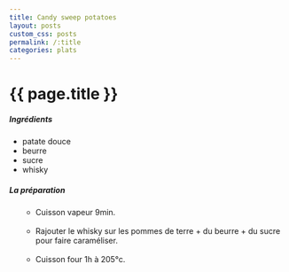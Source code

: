 ```yaml
---
title: Candy sweep potatoes
layout: posts
custom_css: posts
permalink: /:title
categories: plats
---
```


# {{ page.title }}

##### Ingrédients

- patate douce
- beurre
- sucre
- whisky

##### La préparation

<ul id="prepa">

<section id="categories" markdown="1">

- Cuisson vapeur 9min.<br><br>
- Rajouter le whisky sur les pommes de terre + du beurre + du sucre
pour faire caraméliser.<br><br>
- Cuisson four 1h à 205°c.

</section>

</ul>